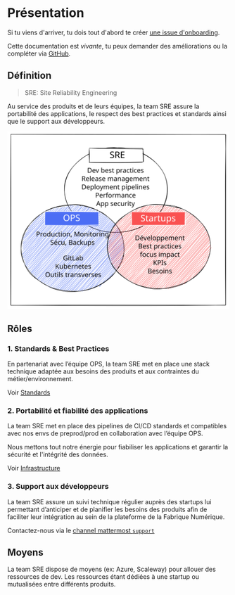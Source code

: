 # Présentation

Si tu viens d'arriver, tu dois tout d'abord te créer [une issue d'onboarding](https://github.com/SocialGouv/www/issues/new/choose).

Cette documentation est _vivante_, tu peux demander des améliorations ou la compléter via [GitHub](https://github.com/socialgouv/support/edit/master/docs/README.md).

## Définition

> SRE: Site Reliability Engineering

Au service des produits et de leurs équipes, la team SRE assure la portabilité des applications, le respect des best practices et standards ainsi que le support aux développeurs.

[![](_media/teams.svg ":size=600x500")](https://excalidraw.com/#json=6249038793932800,yBgzwcanigJBX4fwshKIFw)

## Rôles

### 1. Standards & Best Practices

En partenariat avec l’équipe OPS, la team SRE met en place une stack technique adaptée aux besoins des produits et aux contraintes du métier/environnement.

Voir [Standards](/standards)

### 2. Portabilité et fiabilité des applications

La team SRE met en place des pipelines de CI/CD standards et compatibles avec nos envs de preprod/prod en collaboration avec l’équipe OPS.

Nous mettons tout notre énergie pour fiabiliser les applications et garantir la sécurité et l'intégrité des données.

Voir [Infrastructure](/infrastructure)

### 3. Support aux développeurs

La team SRE assure un suivi technique régulier auprès des startups lui permettant d’anticiper et de planifier les besoins des produits afin de faciliter leur intégration au sein de la plateforme de la Fabrique Numérique.

Contactez-nous via le [channel mattermost `support`](https://mattermost.fabrique.social.gouv.fr/default/channels/g-support)

## Moyens

La team SRE dispose de moyens (ex: Azure, Scaleway) pour allouer des ressources de dev. Les ressources étant dédiées à une startup ou mutualisées entre différents produits.

